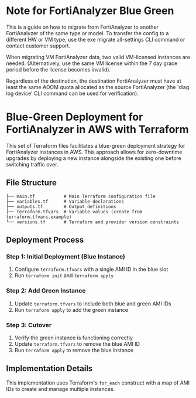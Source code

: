 # Note for FortiAnalyzer Blue Green

This is a guide on how to migrate from FortiAnalyzer to another FortiAnalyzer of the same type or model. To transfer the config to a different HW or VM type, use the exe migrate all-settings CLI command or contact customer support.

When migrating VM FortiAnalyzer data, two valid VM-licensed instances are needed. (Alternatively, use the same VM license within the 7 day grace period before the license becomes invalid).

Regardless of the destination, the destination FortiAnalyzer must have at least the same ADOM quota allocated as the source FortiAnalyzer (the 'diag log device' CLI command can be used for verification).

# Blue-Green Deployment for FortiAnalyzer in AWS with Terraform

This set of Terraform files facilitates a blue-green deployment strategy for FortiAnalyzer instances in AWS. This approach allows for zero-downtime upgrades by deploying a new instance alongside the existing one before switching traffic over.

## File Structure

```
├── main.tf           # Main Terraform configuration file
├── variables.tf      # Variable declarations
├── outputs.tf        # Output definitions
├── terraform.tfvars  # Variable values (create from terraform.tfvars.example)
└── versions.tf       # Terraform and provider version constraints
```

## Deployment Process

### Step 1: Initial Deployment (Blue Instance)
1. Configure `terraform.tfvars` with a single AMI ID in the blue slot
2. Run `terraform init` and `terraform apply`

### Step 2: Add Green Instance
1. Update `terraform.tfvars` to include both blue and green AMI IDs
2. Run `terraform apply` to add the green instance

### Step 3: Cutover
1. Verify the green instance is functioning correctly
2. Update `terraform.tfvars` to remove the blue AMI ID
3. Run `terraform apply` to remove the blue instance

## Implementation Details

This implementation uses Terraform's `for_each` construct with a map of AMI IDs to create and manage multiple instances.
